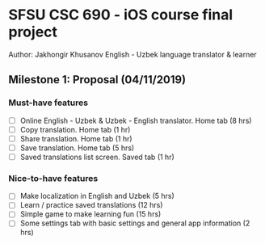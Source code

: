 # SFSU CSC 690 - iOS course final project

Author: Jakhongir Khusanov
English - Uzbek language translator & learner

## Milestone 1: Proposal (04/11/2019)

### Must-have features

- [ ] Online English - Uzbek & Uzbek - English translator. Home tab (8 hrs)
- [ ] Copy translation. Home tab (1 hr)
- [ ] Share translation. Home tab (1 hr)
- [ ] Save translation. Home tab (5 hrs)
- [ ] Saved translations list screen. Saved tab (1 hr)

### Nice-to-have features

- [ ] Make localization in English and Uzbek (5 hrs)
- [ ] Learn / practice saved translations (12 hrs)
- [ ] Simple game to make learning fun (15 hrs)
- [ ] Some settings tab with basic settings and general app information (2 hrs)
